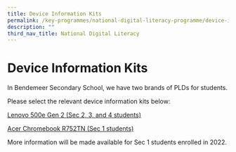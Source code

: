 ```yaml
---
title: Device Information Kits
permalink: /key-programmes/national-digital-literacy-programme/device-information-kits
description: ""
third_nav_title: National Digital Literacy
---
```

# Device Information Kits

In Bendemeer Secondary School, we have two brands of PLDs for students.   

Please select the relevant device information kits below:

[Lenovo 500e Gen 2  (Sec 2, 3, and 4 students) ](/key-programmes/national-digital-literacy-programme/device-information-kits/pld-for-sec-2-3-and-4)

[Acer Chromebook R752TN (Sec 1 students) ](/key-programmes/national-digital-literacy-programme/device-information-kits/pld-for-sec-1-2022)

More information will be made available for Sec 1 students enrolled in 2022.
